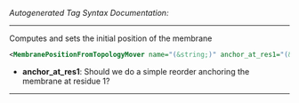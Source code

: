 <!-- THIS IS AN AUTOGENERATED FILE: Don't edit it directly, instead change the schema definition in the code itself. -->

_Autogenerated Tag Syntax Documentation:_

---
Computes and sets the initial position of the membrane

```xml
<MembranePositionFromTopologyMover name="(&string;)" anchor_at_res1="(&bool;)" />
```

-   **anchor_at_res1**: Should we do a simple reorder anchoring the membrane at residue 1?

---
